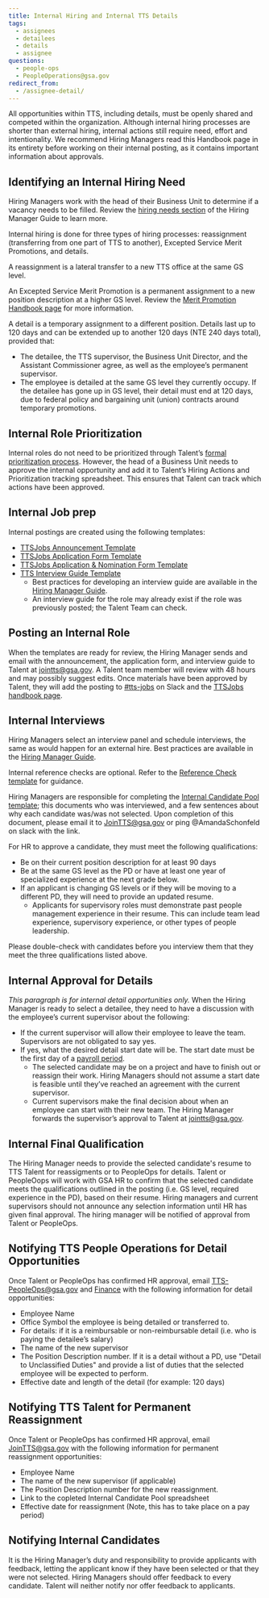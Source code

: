 ```yaml
---
title: Internal Hiring and Internal TTS Details
tags:
  - assignees
  - detailees
  - details
  - assignee
questions:
  - people-ops
  - PeopleOperations@gsa.gov
redirect_from:
  - /assignee-detail/
---
```


All opportunities within TTS, including details, must be openly shared and competed within the organization. Although internal hiring processes are shorter than external hiring, internal actions still require need, effort and intentionality. We recommend Hiring Managers read this Handbook page in its entirety before working on their internal posting, as it contains important information about approvals.

## Identifying an Internal Hiring Need

Hiring Managers work with the head of their Business Unit to determine if a vacancy needs to be filled. Review the [hiring needs section](https://docs.google.com/document/d/1HDZYwc8E5_WepNvj55sqa3gc3W1NkHpd_110mSyD6RQ/edit#bookmark=id.7wigkxq4jm1i) of the Hiring Manager Guide to learn more.

Internal hiring is done for three types of hiring processes: reassignment (transferring from one part of TTS to another), Excepted Service Merit Promotions, and details.

A reassignment is a lateral transfer to a new TTS office at the same GS level.

An Excepted Service Merit Promotion is a permanent assignment to a new position description at a higher GS level. Review the [Merit Promotion Handbook page]({{site.baseurl}}/promotions/) for more information.

A detail is a temporary assignment to a different position. Details last up to 120 days and can be extended up to another 120 days (NTE 240 days total), provided that:

- The detailee, the TTS supervisor, the Business Unit Director, and the Assistant Commissioner agree, as well as the employee’s permanent supervisor.
- The employee is detailed at the same GS level they currently occupy. If the detailee has gone up in GS level, their detail must end at 120 days, due to federal policy and bargaining unit (union) contracts around temporary promotions.

## Internal Role Prioritization

Internal roles do not need to be prioritized through Talent’s [formal prioritization process](https://docs.google.com/document/d/1V-7IyFIlLifgRg89TNKTS5oisOF-QdAZsWYCy7ot7AA/edit). However, the head of a Business Unit needs to approve the internal opportunity and add it to Talent’s Hiring Actions and Prioritization tracking spreadsheet. This ensures that Talent can track which actions have been approved.

## Internal Job prep

Internal postings are created using the following templates:

- [TTSJobs Announcement Template](https://docs.google.com/document/d/1YIliZcF8dhqs4GzBAKYj5niqdgcN4tggTTDl3zeIOO8/edit)
- [TTSJobs Application Form Template](https://docs.google.com/forms/d/1kpsTvpfCBox7ksQtX9VjQQdjkflPGCdKIZK-a9nUDPU/edit)
- [TTSJobs Application & Nomination Form Template](https://docs.google.com/forms/d/1C8OVwj-yvuHicDwPbtFTLxPLn8zZA6WK6HC-0uIzHwk/edit)
- [TTS Interview Guide Template](https://docs.google.com/document/d/1GCVgMUBS-Hi7STLdWO6Ci47LXbYCz85U2kpVA71AZLc/edit)
  - Best practices for developing an interview guide are available in the [Hiring Manager Guide](https://docs.google.com/document/d/1HDZYwc8E5_WepNvj55sqa3gc3W1NkHpd_110mSyD6RQ/edit#).
  - An interview guide for the role may already exist if the role was previously posted; the Talent Team can check.

## Posting an Internal Role

When the templates are ready for review, the Hiring Manager sends and email with the announcement, the application form, and interview guide to Talent at [jointts@gsa.gov](mailto:jointts@gsa.gov). A Talent team member will review with 48 hours and may possibly suggest edits.  Once materials have been approved by Talent, they will add the posting to [#tts-jobs](https://gsa-tts.slack.com/messages/tts-jobs/) on Slack and the [TTSJobs handbook page]({{site.baseurl}}/ttsjobs/).

## Internal Interviews

Hiring Managers select an interview panel and schedule interviews, the same as would happen for an external hire. Best practices are available in the [Hiring Manager Guide](https://docs.google.com/document/d/1HDZYwc8E5_WepNvj55sqa3gc3W1NkHpd_110mSyD6RQ/edit).

Internal reference checks are optional. Refer to the [Reference Check template](https://docs.google.com/document/d/1QL6711NSv3nsIlN_3Rc7DFk8Apubyy8ugQHAAEWRWgc/edit) for guidance.

Hiring Managers are responsible for completing the [Internal Candidate Pool template](https://docs.google.com/spreadsheets/d/1EN3iLUmmDQ4iX5k-AsDsUPUd_igrEy3BEtlIs5KM59w/edit); this documents who was interviewed, and a few sentences about why each candidate was/was not selected. Upon completion of this document, please email it to JoinTTS@gsa.gov or ping @AmandaSchonfeld on slack with the link.

For HR to approve a candidate, they must meet the following qualifications:

- Be on their current position description for at least 90 days
- Be at the same GS level as the PD or have at least one year of specialized experience at the next grade below.
- If an applicant is changing GS levels or if they will be moving to a different PD, they will need to provide an updated resume.
  - Applicants for supervisory roles must demonstrate past people management experience in their resume. This can include team lead experience, supervisory experience, or other types of people leadership.

Please double-check with candidates before you interview them that they meet the three qualifications listed above.

## Internal Approval for Details

_This paragraph is for internal detail opportunities only._ When the Hiring Manager is ready to select a detailee, they need to have a discussion with the employee’s current supervisor about the following:

- If the current supervisor will allow their employee to leave the team. Supervisors are not obligated to say yes.
- If yes, what the desired detail start date will be. The start date must be the first day of a [payroll period](https://www.gsa.gov/buying-selling/purchasing-programs/shared-services/payroll-shared-services/payroll-calendars).
  - The selected candidate may be on a project and have to finish out or reassign their work. Hiring Managers should not assume a start date is feasible until they’ve reached an agreement with the current supervisor.
  - Current supervisors make the final decision about when an employee can start with their new team.
    The Hiring Manager forwards the supervisor’s approval to Talent at [jointts@gsa.gov](mailto:jointts@gsa.gov).

## Internal Final Qualification

The Hiring Manager needs to provide the selected candidate's resume to TTS Talent for reassigments or to PeopleOps for details. Talent or PeopleOops will work with GSA HR to confirm that the selected candidate meets the qualifications outlined in the posting (i.e. GS level, required experience in the PD), based on their resume. Hiring managers and current supervisors should not announce any selection information until HR has given final approval. The hiring manager will be notified of approval from Talent or PeopleOps.

## Notifying TTS People Operations for Detail Opportunities

Once Talent or PeopleOps has confirmed HR approval, email [TTS-PeopleOps@gsa.gov](mailto:TTS-PeopleOps@gsa.gov) and [Finance](mailto:18F-Finance-CS@gsa.gov) with the following information for detail opportunities:

- Employee Name
- Office Symbol the employee is being detailed or transferred to.
- For details: if it is a reimbursable or non-reimbursable detail (i.e. who is paying the detailee’s salary)
- The name of the new supervisor
- The Position Description number. If it is a detail without a PD, use "Detail to Unclassified Duties" and provide a list of duties that the selected employee will be expected to perform.
- Effective date and length of the detail (for example: 120 days)

## Notifying TTS Talent for Permanent Reassignment

Once Talent or PeopleOps has confirmed HR approval, email [JoinTTS@gsa.gov](mailto:JoinTTS@gsa.gov) with the following information for permanent reassignment opportunities:

- Employee Name
- The name of the new supervisor (if applicable)
- The Position Description number for the new reassignment.
- Link to the copleted Internal Candidate Pool spreadsheet
- Effective date for reassignment (Note, this has to take place on a pay period)

## Notifying Internal Candidates

It is the Hiring Manager’s duty and responsibility to provide applicants with feedback, letting the applicant know if they have been selected or that they were not selected. Hiring Managers should offer feedback to every candidate. Talent will neither notify nor offer feedback to applicants.
